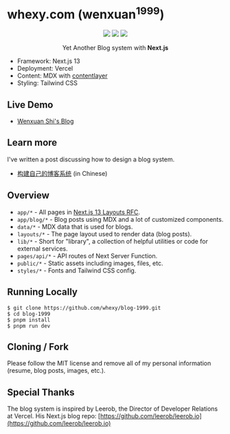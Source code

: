 # whexy.com (wenxuan<sup>1999</sup>)

<p align="center">
<img src="https://img.shields.io/github/license/whexy/blog-1999?" />
<img src="https://img.shields.io/github/deployments/whexy/blog-1999/production?label=vercel&logo=vercel&logoColor=vercel?" />
<img src="https://img.shields.io/badge/Powered%20by-React-blue" />
</p>

<p align="center">
  Yet Another Blog system with <b>Next.js</b>
</p>

- Framework: Next.js 13
- Deployment: Vercel
- Content: MDX with [contentlayer](https://github.com/contentlayerdev/contentlayer)
- Styling: Tailwind CSS

## Live Demo

- [Wenxuan Shi's Blog](https://www.whexy.com)

## Learn more

I've written a post discussing how to design a blog system.

- [构建自己的博客系统](https://www.whexy.com/posts/blog-diy) (in Chinese)

## Overview

- `app/*` - All pages in [Next.js 13 Layouts RFC](https://nextjs.org/blog/layouts-rfc).
- `app/blog/*` - Blog posts using MDX and a lot of customized components.
- `data/*` - MDX data that is used for blogs.
- `layouts/*` - The page layout used to render data (blog posts).
- `lib/*` - Short for "library", a collection of helpful utilities or code for external services.
- `pages/api/*` - API routes of Next Server Function.
- `public/*` - Static assets including images, files, etc.
- `styles/*` - Fonts and Tailwind CSS config.

## Running Locally

```shell
$ git clone https://github.com/whexy/blog-1999.git
$ cd blog-1999
$ pnpm install
$ pnpm run dev
```

## Cloning / Fork

Please follow the MIT license and remove all of my personal information (resume, blog posts, images, etc.).

## Special Thanks

The blog system is inspired by Leerob, the Director of Developer Relations at Vercel. His Next.js blog repo: [https://github.com/leerob/leerob.io](https://github.com/leerob/leerob.io)
